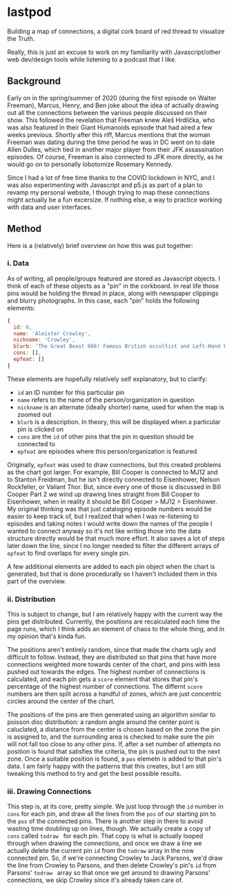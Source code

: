 # lastpod

Building a map of connections, a digital cork board of red thread to visualize the Truth.

Really, this is just an excuse to work on my familiarity with Javascript/other web dev/design tools while listening to a podcast that I like.

## Background

Early on in the spring/summer of 2020 (during the first episode on Walter Freeman), Marcus, Henry, and Ben joke about the idea of actually drawing out all the connections between the various people discussed on their show. This followed the revelation that Freeman knew Aleš Hrdlička, who was also featured in their Giant Humanoids episode that had aired a few weeks previous. Shortly after this riff, Marcus mentions that the woman Freeman was dating during the time period he was in DC went on to date Allen Dulles, which tied in another major player from their JFK assassination episodes. Of course, Freeman is also connected to JFK more directly, as he would go on to personally lobotomize Rosemary Kennedy.

Since I had a lot of free time thanks to the COVID lockdown in NYC, and I was also experimenting with Javascript and p5.js as part of a plan to revamp my personal website, I though trying to map these connections might actually be a fun excersize. If nothing else, a way to practice working with data and user interfaces.

## Method

Here is a (relatively) brief overview on how this was put together:

### i. Data

As of writing, all people/groups featured are stored as Javascript objects. I think of each of these objects as a "pin" in the corkboard. In real life those pins would be holding the thread in place, along with newspaper clippings and blurry photographs. In this case, each "pin" holds the following elements:

```javascript
{
  id: 0,
  name: 'Aleister Crowley',
  nickname: 'Crowley',
  blurb: 'The Great Beast 666! Famous British occultist and Left-Hand Path magician',
  cons: [],
  epfeat: []
}
```

These elements are hopefully relatively self explanatory, but to clarify:
* ``` id ``` an ID number for this particular pin
* ``` name ``` refers to the name of the person/organization in question
* ``` nickname ``` is an alternate (ideally shorter) name, used for when the map is zoomed out
* ``` blurb ``` is a description. In theory, this will be displayed when a particular pin is clicked on
* ``` cons ``` are the ``` id ``` of other pins that the pin in question should be connected to
* ``` epfeat ``` are episodes where this person/organization is featured

Originally, ``` epfeat ``` was used to draw connections, but this created problems as the chart got larger. For example, Bill Cooper is connected to MJ12 and to Stanton Freidman, but he isn't directly connected to Eisenhower, Nelson Rockfeller, or Valiant Thor. But, since every one of those is discussed in Bill Cooper Part 2 we wind up drawing lines straight from Bill Cooper to Eisenhower, when in reality it should be Bill Cooper > MJ12 > Eisenhower. My original thinking was that just cataloging episode numbers would be easier to keep track of, but I realized that when I was re-listening to episodes and taking notes I would write down the names of the people I wanted to connect anyway so it's not like writing those into the data structure directly would be that much more effort. It also saves a lot of steps later down the line, since I no longer needed to filter the different arrays of ``` epfeat ``` to find overlaps for every single pin.

A few additional elements are added to each pin object when the chart is generated, but that is done procedurally so I haven't included them in this part of the overview.

### ii. Distribution

This is subject to change, but I am relatively happy with the current way the pins get distributed. Currently, the positions are recalculated each time the page runs, which I think adds an element of chaos to the whole thing, and in my opinion that's kinda fun.

The positions aren't entirely random, since that made the charts ugly and difficult to follow. Instead, they are distributed so that pins that have more connections weighted more towards center of the chart, and pins with less pushed out towards the edges. The highest number of connections is calculated, and each pin gets a ``` score ``` element that stores that pin's percentage of the highest number of connections. The differnt ``` score ``` numbers are then split across a handful of zones, which are just concentric circles around the center of the chart.

The positions of the pins are then generated using an algorithm similar to poisson disc distribution: a random angle around the center point is caluclated, a distance from the center is chosen based on the zone the pin is assigned to, and the surrounding area is checked to make sure the pin will not fall too close to any other pins. If, after a set number of attempts no position is found that satisfies the criteria, the pin is pushed out to the next zone. Once a suitable position is found, a ``` pos ``` elemetn is added to that pin's data. I am fairly happy with the patterns that this creates, but I am still tweaking this method to try and get the best possible results.

### iii. Drawing Connections

This step is, at its core, pretty simple. We just loop through the ``` id ``` number in ``` cons ``` for each pin, and draw all the lines from the ``` pos ``` of our starting pin to the ``` pos ``` of the connected pins. There is another step in there to avoid wasting time doubling up on lines, though. We actually create a copy of ``` cons ``` called ```todraw ``` for each pin. That copy is what is actually looped through when drawing the connections, and once we draw a line we actually delete the current pin ``` id ``` from the ``` todraw ``` array in the now connected pin. So, if we're connecting Crowley to Jack Parsons, we'd draw the line from Crowley to Parsons, and then delete Crowley's pin's ``` id ``` from Parsons' ```todraw ``` array so that once we get around to drawing Parsons' connections, we skip Crowley since it's already taken care of.
